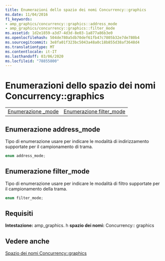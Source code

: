 ```yaml
---
title: Enumerazioni dello spazio dei nomi Concurrency::graphics
ms.date: 11/04/2016
f1_keywords:
- amp_graphics/concurrency::graphics::address_mode
- amp_graphics/concurrency::graphics::filter_mode
ms.assetid: 1d2e1859-a3d7-4d3d-8e03-1a877a86b3e0
ms.openlocfilehash: 504de780a5db70def61fb47c7805b32e7de780b4
ms.sourcegitcommit: 3e8fa01f323bc5043a48a0c18b855d38af3648d4
ms.translationtype: MT
ms.contentlocale: it-IT
ms.lasthandoff: 03/06/2020
ms.locfileid: "78855800"
---
```

# <a name="concurrencygraphics-namespace-enums"></a>Enumerazioni dello spazio dei nomi Concurrency::graphics

|||
|-|-|
|[Enumerazione _mode](#address_mode)|[Enumerazione filter_mode](#filter_mode)|

## <a name="address_mode"></a>Enumerazione address_mode

Tipo di enumerazione usare per indicare le modalità di indirizzamento supportate per il campionamento di trama.

```cpp
enum address_mode;
```

## <a name="filter_mode"></a>Enumerazione filter_mode

Tipo di enumerazione usare per indicare le modalità di filtro supportate per il campionamento della trama.

```cpp
enum filter_mode;
```

## <a name="requirements"></a>Requisiti

**Intestazione:** amp_graphics. h **spazio dei nomi:** Concurrency:: graphics

## <a name="see-also"></a>Vedere anche

[Spazio dei nomi Concurrency::graphics](concurrency-graphics-namespace.md)
